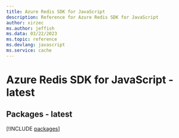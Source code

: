```yaml
---
title: Azure Redis SDK for JavaScript
description: Reference for Azure Redis SDK for JavaScript
author: xirzec
ms.author: jeffish
ms.data: 03/22/2023
ms.topic: reference
ms.devlang: javascript
ms.service: cache
---
```

# Azure Redis SDK for JavaScript - latest
## Packages - latest
[!INCLUDE [packages](redis-index.md)]